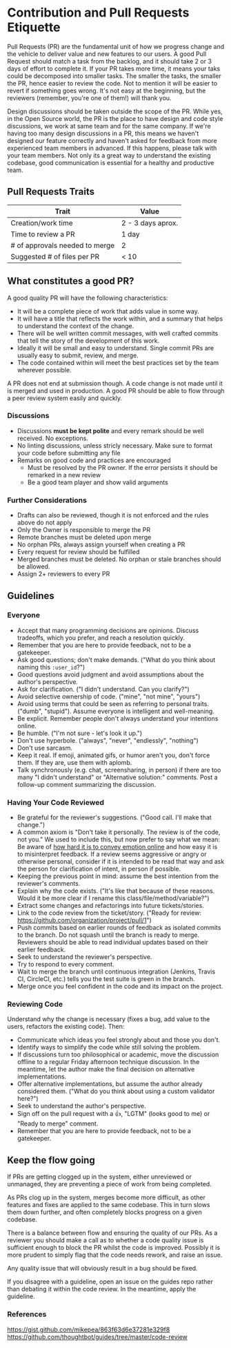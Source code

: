 # Contribution and Pull Requests Etiquette

Pull Requests (PR) are the fundamental unit of how we progress change and the vehicle to deliver value and new features to our users.
A good Pull Request should match a task from the backlog, and it should take 2 or 3 days of effort to complete it. 
If your PR takes more time, it means your taks could be decomposed into smaller tasks. The smaller the tasks, the smaller the PR, hence easier to review the code. Not to mention it will be easier to revert if something goes wrong. It's not easy at the beginning, but the reviewers (remember, you're one of them!) will thank you.

Design discussions should be taken outside the scope of the PR. While yes, in the Open Source world, the PR is the place to have design and code style discussions, we work at same team and for the same company. If we're having too many design discussions in a PR, this means we haven't designed our feature correctly and haven't asked for feedback from more experienced team members in advanced. If this happens, please talk with your team members. Not only its a great way to understand the existing codebase, good communication is essential for a healthy and productive team.

## Pull Requests Traits

| Trait                          | Value             |
| ------------------------------ | ----------------- |
| Creation/work time             | 2 - 3 days aprox. |
| Time to review a PR            | 1 day             |
| # of approvals needed to merge | 2                 |
| Suggested # of files per PR    | < 10              |

## What constitutes a good PR?

A good quality PR will have the following characteristics:

  - It will be a complete piece of work that adds value in some way. 
  - It will have a title that reflects the work within, and a summary that helps to understand the context of the change.
  - There will be well written commit messages, with well crafted commits that tell the story of the development of this work.
  - Ideally it will be small and easy to understand. Single commit PRs are usually easy to submit, review, and merge.
  - The code contained within will meet the best practices set by the team wherever possible.

A PR does not end at submission though. A code change is not made until it is merged and used in production.
A good PR should be able to flow through a peer review system easily and quickly.

### Discussions

- Discussions **must be kept polite** and every remark should be well received. No exceptions.
- No linting discussions, unless stricly necessary. Make sure to format your code before submitting any file
- Remarks on good code and practices are encouraged
  - Must be resolved by the PR owner. If the error persists it should be remarked in a new review
  - Be a good team player and show valid arguments 
  
### Further Considerations

- Drafts can also be reviewed, though it is not enforced and the rules above do not apply
- Only the Owner is responsible to merge the PR
- Remote branches must be deleted upon merge
- No orphan PRs, always assign yourself when creating a PR
- Every request for review should be fulfilled
- Merged branches must be deleted. No orphan or stale branches should be allowed.
- Assign 2+ reviewers to every PR

## Guidelines 

### Everyone

* Accept that many programming decisions are opinions. Discuss tradeoffs, which
  you prefer, and reach a resolution quickly.
* Remember that you are here to provide feedback, not to be a gatekeeper.
* Ask good questions; don't make demands. ("What do you think about naming this
  `:user_id`?")
* Good questions avoid judgment and avoid assumptions about the author's
  perspective.
* Ask for clarification. ("I didn't understand. Can you clarify?")
* Avoid selective ownership of code. ("mine", "not mine", "yours")
* Avoid using terms that could be seen as referring to personal traits. ("dumb",
  "stupid"). Assume everyone is intelligent and well-meaning.
* Be explicit. Remember people don't always understand your intentions online.
* Be humble. ("I'm not sure - let's look it up.")
* Don't use hyperbole. ("always", "never", "endlessly", "nothing")
* Don't use sarcasm.
* Keep it real. If emoji, animated gifs, or humor aren't you, don't force them.
  If they are, use them with aplomb.
* Talk synchronously (e.g. chat, screensharing, in person) if there are too many
  "I didn't understand" or "Alternative solution:" comments. Post a follow-up
  comment summarizing the discussion.

### Having Your Code Reviewed

* Be grateful for the reviewer's suggestions. ("Good call. I'll make that
  change.")
* A common axiom is "Don't take it personally. The review is of the code, not you." We used to include this, but now prefer to say what we mean: Be aware of [how hard it is to convey emotion online] and how easy it is to misinterpret feedback. If a review seems aggressive or angry or otherwise personal, consider if it is intended to be read that way and ask the person for clarification of intent, in person if possible.
* Keeping the previous point in mind: assume the best intention from the reviewer's comments.
* Explain why the code exists. ("It's like that because of these reasons. Would
  it be more clear if I rename this class/file/method/variable?")
* Extract some changes and refactorings into future tickets/stories.
* Link to the code review from the ticket/story. ("Ready for review:
  https://github.com/organization/project/pull/1")
* Push commits based on earlier rounds of feedback as isolated commits to the
  branch. Do not squash until the branch is ready to merge. Reviewers should be
  able to read individual updates based on their earlier feedback.
* Seek to understand the reviewer's perspective.
* Try to respond to every comment.
* Wait to merge the branch until continuous integration (Jenkins, Travis CI,
  CircleCI, etc.) tells you the test suite is green in the branch.
* Merge once you feel confident in the code and its impact on the project.

[how hard it is to convey emotion online]: https://www.fastcodesign.com/3036748/why-its-so-hard-to-detect-emotion-in-emails-and-texts

### Reviewing Code

Understand why the change is necessary (fixes a bug, add value to the users, refactors the existing code). Then:

* Communicate which ideas you feel strongly about and those you don't.
* Identify ways to simplify the code while still solving the problem.
* If discussions turn too philosophical or academic, move the discussion offline
  to a regular Friday afternoon technique discussion. In the meantime, let the
  author make the final decision on alternative implementations.
* Offer alternative implementations, but assume the author already considered
  them. ("What do you think about using a custom validator here?")
* Seek to understand the author's perspective.
* Sign off on the pull request with a :thumbsup:, "LGTM" (looks good to me) or "Ready to merge" comment.
* Remember that you are here to provide feedback, not to be a gatekeeper.

## Keep the flow going

If PRs are getting clogged up in the system, either unreviewed or unmanaged, they are preventing a piece of work from being completed.

As PRs clog up in the system, merges become more difficult, as other features and fixes are applied to the same codebase. This in turn slows them down further, and often completely blocks progress on a given codebase.

There is a balance between flow and ensuring the quality of our PRs. As a reviewer you should make a call as to whether a code quality issue is sufficient enough to block the PR whilst the code is improved. Possibly it is more prudent to simply flag that the code needs rework, and raise an issue.

Any quality issue that will obviously result in a bug should be fixed.

If you disagree with a guideline, open an issue on the guides repo rather than
debating it within the code review. In the meantime, apply the guideline.


### References
https://gist.github.com/mikepea/863f63d6e37281e329f8
https://github.com/thoughtbot/guides/tree/master/code-review 
